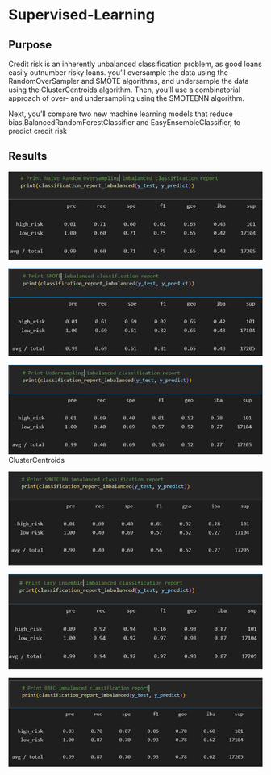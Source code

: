# Supervised-Learning
## Purpose
Credit risk is an inherently unbalanced classification problem, as good loans easily outnumber risky loans.
you’ll oversample the data using the RandomOverSampler and SMOTE algorithms, and undersample the data using the ClusterCentroids algorithm. Then, you’ll use a combinatorial approach of over- and undersampling using the SMOTEENN algorithm.

Next, you’ll compare two new machine learning models that reduce bias,BalancedRandomForestClassifier and EasyEnsembleClassifier, to predict credit risk

## Results
![](./NRO.PNG)

![](./SMOTE.PNG)

![](./undersample.PNG) ClusterCentroids

![](./SMOTEENN.PNG)

![](./easyA.PNG)

![](./BRFC.PNG)